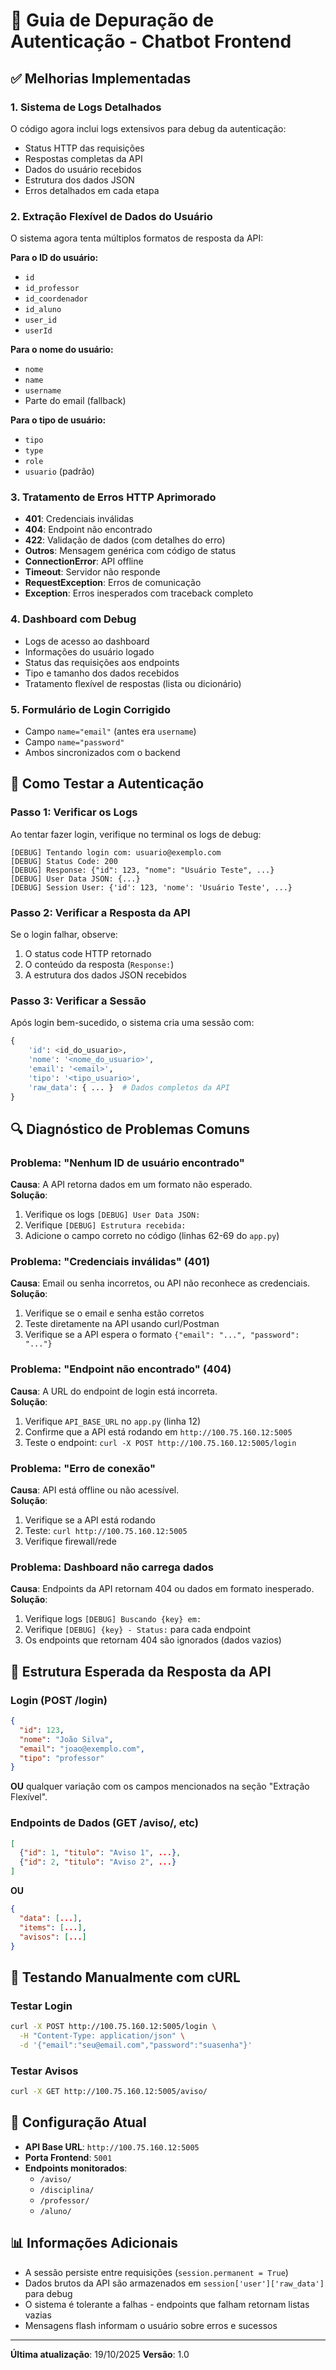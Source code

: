 # 🔐 Guia de Depuração de Autenticação - Chatbot Frontend

## ✅ Melhorias Implementadas

### 1. **Sistema de Logs Detalhados**
O código agora inclui logs extensivos para debug da autenticação:
- Status HTTP das requisições
- Respostas completas da API
- Dados do usuário recebidos
- Estrutura dos dados JSON
- Erros detalhados em cada etapa

### 2. **Extração Flexível de Dados do Usuário**
O sistema agora tenta múltiplos formatos de resposta da API:

**Para o ID do usuário:**
- `id`
- `id_professor`
- `id_coordenador`
- `id_aluno`
- `user_id`
- `userId`

**Para o nome do usuário:**
- `nome`
- `name`
- `username`
- Parte do email (fallback)

**Para o tipo de usuário:**
- `tipo`
- `type`
- `role`
- `usuario` (padrão)

### 3. **Tratamento de Erros HTTP Aprimorado**
- **401**: Credenciais inválidas
- **404**: Endpoint não encontrado
- **422**: Validação de dados (com detalhes do erro)
- **Outros**: Mensagem genérica com código de status
- **ConnectionError**: API offline
- **Timeout**: Servidor não responde
- **RequestException**: Erros de comunicação
- **Exception**: Erros inesperados com traceback completo

### 4. **Dashboard com Debug**
- Logs de acesso ao dashboard
- Informações do usuário logado
- Status das requisições aos endpoints
- Tipo e tamanho dos dados recebidos
- Tratamento flexível de respostas (lista ou dicionário)

### 5. **Formulário de Login Corrigido**
- Campo `name="email"` (antes era `username`)
- Campo `name="password"` 
- Ambos sincronizados com o backend

## 🧪 Como Testar a Autenticação

### Passo 1: Verificar os Logs
Ao tentar fazer login, verifique no terminal os logs de debug:

```
[DEBUG] Tentando login com: usuario@exemplo.com
[DEBUG] Status Code: 200
[DEBUG] Response: {"id": 123, "nome": "Usuário Teste", ...}
[DEBUG] User Data JSON: {...}
[DEBUG] Session User: {'id': 123, 'nome': 'Usuário Teste', ...}
```

### Passo 2: Verificar a Resposta da API
Se o login falhar, observe:
1. O status code HTTP retornado
2. O conteúdo da resposta (`Response:`)
3. A estrutura dos dados JSON recebidos

### Passo 3: Verificar a Sessão
Após login bem-sucedido, o sistema cria uma sessão com:
```python
{
    'id': <id_do_usuario>,
    'nome': '<nome_do_usuario>',
    'email': '<email>',
    'tipo': '<tipo_usuario>',
    'raw_data': { ... }  # Dados completos da API
}
```

## 🔍 Diagnóstico de Problemas Comuns

### Problema: "Nenhum ID de usuário encontrado"
**Causa**: A API retorna dados em um formato não esperado.  
**Solução**: 
1. Verifique os logs `[DEBUG] User Data JSON:`
2. Verifique `[DEBUG] Estrutura recebida:`
3. Adicione o campo correto no código (linhas 62-69 do `app.py`)

### Problema: "Credenciais inválidas" (401)
**Causa**: Email ou senha incorretos, ou API não reconhece as credenciais.  
**Solução**:
1. Verifique se o email e senha estão corretos
2. Teste diretamente na API usando curl/Postman
3. Verifique se a API espera o formato `{"email": "...", "password": "..."}`

### Problema: "Endpoint não encontrado" (404)
**Causa**: A URL do endpoint de login está incorreta.  
**Solução**:
1. Verifique `API_BASE_URL` no `app.py` (linha 12)
2. Confirme que a API está rodando em `http://100.75.160.12:5005`
3. Teste o endpoint: `curl -X POST http://100.75.160.12:5005/login`

### Problema: "Erro de conexão"
**Causa**: API está offline ou não acessível.  
**Solução**:
1. Verifique se a API está rodando
2. Teste: `curl http://100.75.160.12:5005`
3. Verifique firewall/rede

### Problema: Dashboard não carrega dados
**Causa**: Endpoints da API retornam 404 ou dados em formato inesperado.  
**Solução**:
1. Verifique logs `[DEBUG] Buscando {key} em:`
2. Verifique `[DEBUG] {key} - Status:` para cada endpoint
3. Os endpoints que retornam 404 são ignorados (dados vazios)

## 📝 Estrutura Esperada da Resposta da API

### Login (POST /login)
```json
{
  "id": 123,
  "nome": "João Silva",
  "email": "joao@exemplo.com",
  "tipo": "professor"
}
```

**OU** qualquer variação com os campos mencionados na seção "Extração Flexível".

### Endpoints de Dados (GET /aviso/, etc)
```json
[
  {"id": 1, "titulo": "Aviso 1", ...},
  {"id": 2, "titulo": "Aviso 2", ...}
]
```

**OU**

```json
{
  "data": [...],
  "items": [...],
  "avisos": [...]
}
```

## 🚀 Testando Manualmente com cURL

### Testar Login
```bash
curl -X POST http://100.75.160.12:5005/login \
  -H "Content-Type: application/json" \
  -d '{"email":"seu@email.com","password":"suasenha"}'
```

### Testar Avisos
```bash
curl -X GET http://100.75.160.12:5005/aviso/
```

## 🔧 Configuração Atual

- **API Base URL**: `http://100.75.160.12:5005`
- **Porta Frontend**: `5001`
- **Endpoints monitorados**:
  - `/aviso/`
  - `/disciplina/`
  - `/professor/`
  - `/aluno/`

## 📊 Informações Adicionais

- A sessão persiste entre requisições (`session.permanent = True`)
- Dados brutos da API são armazenados em `session['user']['raw_data']` para debug
- O sistema é tolerante a falhas - endpoints que falham retornam listas vazias
- Mensagens flash informam o usuário sobre erros e sucessos

---

**Última atualização**: 19/10/2025
**Versão**: 1.0

